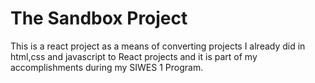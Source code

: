 # The Sandbox Project
This is a react project as a means of converting projects I already did in html,css and javascript to React projects and it is part of my accomplishments during my SIWES 1 Program.